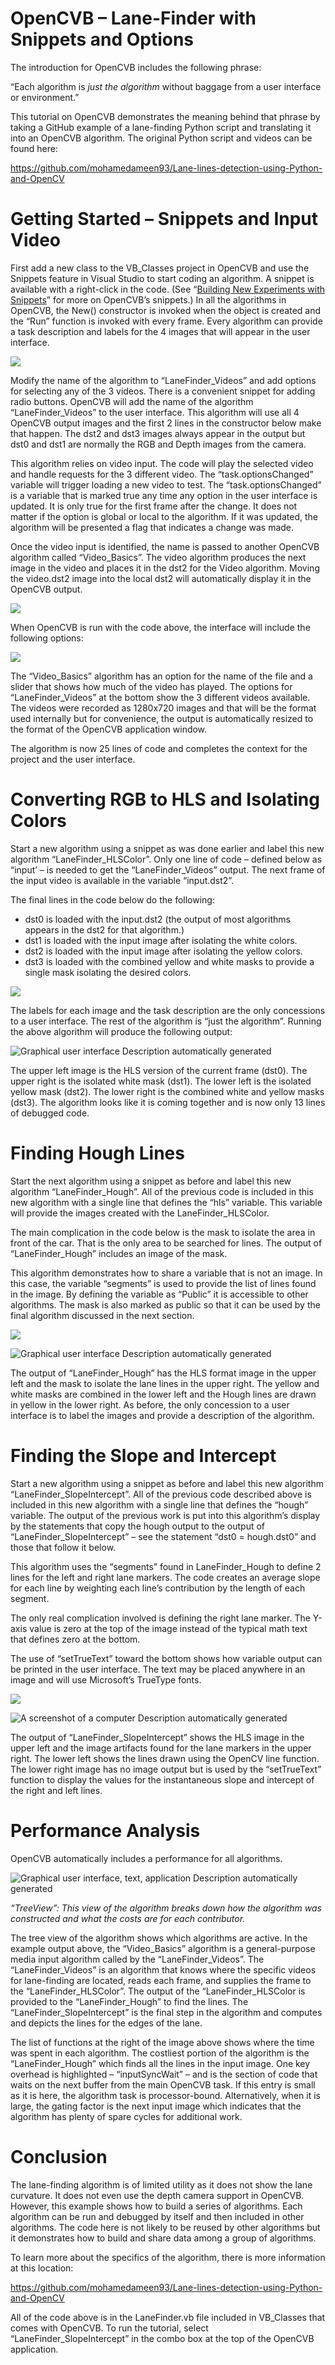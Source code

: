 # OpenCVB – Lane-Finder with Snippets and Options

The introduction for OpenCVB includes the following phrase:

“Each algorithm is *just the algorithm* without baggage from a user interface or environment.”

This tutorial on OpenCVB demonstrates the meaning behind that phrase by taking a GitHub example of a lane-finding Python script and translating it into an OpenCVB algorithm. The original Python script and videos can be found here:

<https://github.com/mohamedameen93/Lane-lines-detection-using-Python-and-OpenCV>

# Getting Started – Snippets and Input Video

First add a new class to the VB_Classes project in OpenCVB and use the Snippets feature in Visual Studio to start coding an algorithm. A snippet is available with a right-click in the code. (See “[Building New Experiments with Snippets](https://github.com/bobdavies2000/OpenCVB)” for more on OpenCVB’s snippets.) In all the algorithms in OpenCVB, the New() constructor is invoked when the object is created and the “Run” function is invoked with every frame. Every algorithm can provide a task description and labels for the 4 images that will appear in the user interface.

![](media/a08b709b21acff18e96606fa6da54d72.png)

Modify the name of the algorithm to “LaneFinder_Videos” and add options for selecting any of the 3 videos. There is a convenient snippet for adding radio buttons. OpenCVB will add the name of the algorithm “LaneFinder_Videos” to the user interface. This algorithm will use all 4 OpenCVB output images and the first 2 lines in the constructor below make that happen. The dst2 and dst3 images always appear in the output but dst0 and dst1 are normally the RGB and Depth images from the camera.

This algorithm relies on video input. The code will play the selected video and handle requests for the 3 different video. The “task.optionsChanged” variable will trigger loading a new video to test. The “task.optionsChanged” is a variable that is marked true any time any option in the user interface is updated. It is only true for the first frame after the change. It does not matter if the option is global or local to the algorithm. If it was updated, the algorithm will be presented a flag that indicates a change was made.

Once the video input is identified, the name is passed to another OpenCVB algorithm called “Video_Basics”. The video algorithm produces the next image in the video and places it in the dst2 for the Video algorithm. Moving the video.dst2 image into the local dst2 will automatically display it in the OpenCVB output.

![](media/b3d91cd17dfae4e866c0fd4c58088a85.png)

When OpenCVB is run with the code above, the interface will include the following options:

![](media/2c97abc4d2913a96ea6c1856e8fa2ee8.png)

The “Video_Basics” algorithm has an option for the name of the file and a slider that shows how much of the video has played. The options for “LaneFinder_Videos” at the bottom show the 3 different videos available. The videos were recorded as 1280x720 images and that will be the format used internally but for convenience, the output is automatically resized to the format of the OpenCVB application window.

The algorithm is now 25 lines of code and completes the context for the project and the user interface.

# Converting RGB to HLS and Isolating Colors

Start a new algorithm using a snippet as was done earlier and label this new algorithm “LaneFinder_HLSColor”. Only one line of code – defined below as “input’ – is needed to get the “LaneFinder_Videos” output. The next frame of the input video is available in the variable “input.dst2”.

The final lines in the code below do the following:

-   dst0 is loaded with the input.dst2 (the output of most algorithms appears in the dst2 for that algorithm.)
-   dst1 is loaded with the input image after isolating the white colors.
-   dst2 is loaded with the input image after isolating the yellow colors.
-   dst3 is loaded with the combined yellow and white masks to provide a single mask isolating the desired colors.

![](media/487ca8e90eb87546491f18de64cb20d2.png)

The labels for each image and the task description are the only concessions to a user interface. The rest of the algorithm is “just the algorithm”. Running the above algorithm will produce the following output:

![Graphical user interface Description automatically generated](media/30fcf2c38b0ad433c81c03773d5895e0.png)

The upper left image is the HLS version of the current frame (dst0). The upper right is the isolated white mask (dst1). The lower left is the isolated yellow mask (dst2). The lower right is the combined white and yellow masks (dst3). The algorithm looks like it is coming together and is now only 13 lines of debugged code.

# Finding Hough Lines

Start the next algorithm using a snippet as before and label this new algorithm “LaneFinder_Hough”. All of the previous code is included in this new algorithm with a single line that defines the “hls” variable. This variable will provide the images created with the LaneFinder_HLSColor.

The main complication in the code below is the mask to isolate the area in front of the car. That is the only area to be searched for lines. The output of “LaneFinder_Hough” includes an image of the mask.

This algorithm demonstrates how to share a variable that is not an image. In this case, the variable “segments” is used to provide the list of lines found in the image. By defining the variable as “Public” it is accessible to other algorithms. The mask is also marked as public so that it can be used by the final algorithm discussed in the next section.

![](media/48ceac46c49a6be36c792f05b6b1ca30.png)

![Graphical user interface Description automatically generated](media/72cad66a71c101e2660b8697d33c3fff.png)

The output of “LaneFinder_Hough” has the HLS format image in the upper left and the mask to isolate the lane lines in the upper right. The yellow and white masks are combined in the lower left and the Hough lines are drawn in yellow in the lower right. As before, the only concession to a user interface is to label the images and provide a description of the algorithm.

# Finding the Slope and Intercept

Start a new algorithm using a snippet as before and label this new algorithm “LaneFinder_SlopeIntercept”. All of the previous code described above is included in this new algorithm with a single line that defines the “hough” variable. The output of the previous work is put into this algorithm’s display by the statements that copy the hough output to the output of “LaneFinder_SlopeIntercept” – see the statement “dst0 = hough.dst0” and those that follow it below.

This algorithm uses the “segments” found in LaneFinder_Hough to define 2 lines for the left and right lane markers. The code creates an average slope for each line by weighting each line’s contribution by the length of each segment.

The only real complication involved is defining the right lane marker. The Y-axis value is zero at the top of the image instead of the typical math text that defines zero at the bottom.

The use of “setTrueText” toward the bottom shows how variable output can be printed in the user interface. The text may be placed anywhere in an image and will use Microsoft’s TrueType fonts.

![](media/505c6e113cd935104c0ab73b768ea1c7.png)

![A screenshot of a computer Description automatically generated](media/ff8e4df6124e0fe83829d87e607121d2.gif)

The output of “LaneFinder_SlopeIntercept” shows the HLS image in the upper left and the image artifacts found for the lane markers in the upper right. The lower left shows the lines drawn using the OpenCV line function. The lower right image has no image output but is used by the “setTrueText” function to display the values for the instantaneous slope and intercept of the right and left lines.

# Performance Analysis

OpenCVB automatically includes a performance for all algorithms.

![Graphical user interface, text, application Description automatically generated](media/3f4b9bb140cd8f0615fae2735dee9eb5.png)

*“TreeView”: This view of the algorithm breaks down how the algorithm was constructed and what the costs are for each contributor.*

The tree view of the algorithm shows which algorithms are active. In the example output above, the “Video_Basics” algorithm is a general-purpose media input algorithm called by the “LaneFinder_Videos”. The “LaneFinder_Videos” is an algorithm that knows where the specific videos for lane-finding are located, reads each frame, and supplies the frame to the “LaneFinder_HLSColor”. The output of the “LaneFinder_HLSColor is provided to the “LaneFinder_Hough” to find the lines. The “LaneFinder_SlopeIntercept” is the final step in the algorithm and computes and depicts the lines for the edges of the lane.

The list of functions at the right of the image above shows where the time was spent in each algorithm. The costliest portion of the algorithm is the “LaneFinder_Hough” which finds all the lines in the input image. One key overhead is highlighted – “inputSyncWait” – and is the section of code that waits on the next buffer from the main OpenCVB task. If this entry is small as it is here, the algorithm task is processor-bound. Alternatively, when it is large, the gating factor is the next input image which indicates that the algorithm has plenty of spare cycles for additional work.

# Conclusion

The lane-finding algorithm is of limited utility as it does not show the lane curvature. It does not even use the depth camera support in OpenCVB. However, this example shows how to build a series of algorithms. Each algorithm can be run and debugged by itself and then included in other algorithms. The code here is not likely to be reused by other algorithms but it demonstrates how to build and share data among a group of algorithms.

To learn more about the specifics of the algorithm, there is more information at this location:

<https://github.com/mohamedameen93/Lane-lines-detection-using-Python-and-OpenCV>

All of the code above is in the LaneFinder.vb file included in VB_Classes that comes with OpenCVB. To run the tutorial, select “LaneFinder_SlopeIntercept” in the combo box at the top of the OpenCVB application.

